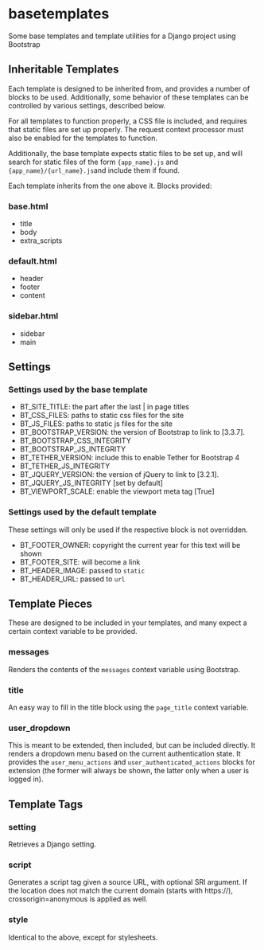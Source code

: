 # basetemplates
Some base templates and template utilities for a Django project using Bootstrap

## Inheritable Templates

Each template is designed to be inherited from, and provides a number of
blocks to be used. Additionally, some behavior of these templates can be
controlled by various settings, described below.

For all templates to function properly, a CSS file is included, and requires
that static files are set up properly. The request context processor must also
be enabled for the templates to function.

Additionally, the base template expects static files to be set up, and will
search for static files of the form `{app_name}.js` and
`{app_name}/{url_name}.js`and include them if found.

Each template inherits from the one above it. Blocks provided:

### base.html

- title
- body
- extra_scripts

### default.html

- header
- footer
- content

### sidebar.html

- sidebar
- main

## Settings

### Settings used by the base template

- BT_SITE_TITLE: the part after the last | in page titles
- BT_CSS_FILES: paths to static css files for the site
- BT_JS_FILES: paths to static js files for the site
- BT_BOOTSTRAP_VERSION: the version of Bootstrap to link to [3.3.7].
- BT_BOOTSTRAP_CSS_INTEGRITY
- BT_BOOTSTRAP_JS_INTEGRITY
- BT_TETHER_VERSION: include this to enable Tether for Bootstrap 4
- BT_TETHER_JS_INTEGRITY
- BT_JQUERY_VERSION: the version of jQuery to link to [3.2.1].
- BT_JQUERY_JS_INTEGRITY [set by default]
- BT_VIEWPORT_SCALE: enable the viewport meta tag [True]

### Settings used by the default template

These settings will only be used if the respective block is not overridden.

- BT_FOOTER_OWNER: copyright the current year for this text will be shown
- BT_FOOTER_SITE: will become a link
- BT_HEADER_IMAGE: passed to `static`
- BT_HEADER_URL: passed to `url`

## Template Pieces

These are designed to be included in your templates, and many expect
a certain context variable to be provided.

### messages

Renders the contents of the `messages` context variable using Bootstrap.

### title

An easy way to fill in the title block using the `page_title` context variable.

### user_dropdown

This is meant to be extended, then included, but can be included directly.
It renders a dropdown menu based on the current authentication state.
It provides the `user_menu_actions` and `user_authenticated_actions` blocks
for extension (the former will always be shown, the latter only when a user is
logged in).

## Template Tags

### setting

Retrieves a Django setting.

### script

Generates a script tag given a source URL, with optional SRI argument.
If the location does not match the current domain (starts with https://),
crossorigin=anonymous is applied as well.

### style

Identical to the above, except for stylesheets.

